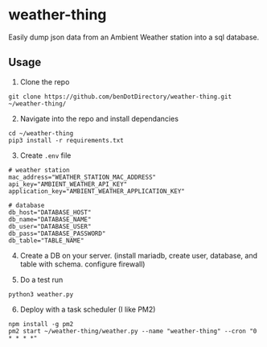 # weather-thing
Easily dump json data from an Ambient Weather station into a sql database.

## Usage
1. Clone the repo 

```git clone https://github.com/benDotDirectory/weather-thing.git ~/weather-thing/```

2. Navigate into the repo and install dependancies

```
cd ~/weather-thing
pip3 install -r requirements.txt
```

3. Create ```.env``` file

```
# weather station
mac_address="WEATHER_STATION_MAC_ADDRESS"
api_key="AMBIENT_WEATHER_API_KEY"
application_key="AMBIENT_WEATHER_APPLICATION_KEY"

# database
db_host="DATABASE_HOST"
db_name="DATABASE_NAME"
db_user="DATABASE_USER"
db_pass="DATABASE_PASSWORD"
db_table="TABLE_NAME"
```

4. Create a DB on your server. (install mariadb, create user, database, and table with schema. configure firewall)

5. Do a test run

```python3 weather.py```

6. Deploy with a task scheduler (I like PM2)

```
npm install -g pm2
pm2 start ~/weather-thing/weather.py --name "weather-thing" --cron "0 * * * *"
```
